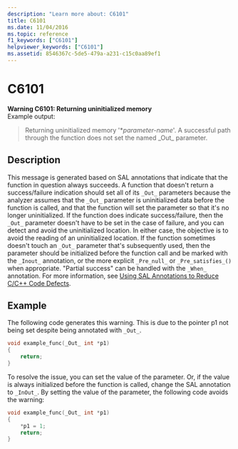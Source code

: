 ```yaml
---
description: "Learn more about: C6101"
title: C6101
ms.date: 11/04/2016
ms.topic: reference
f1_keywords: ["C6101"]
helpviewer_keywords: ["C6101"]
ms.assetid: 8546367c-5de5-479a-a231-c15c0aa89ef1
---
```

# C6101

**Warning C6101: Returning uninitialized memory**\
Example output:
> Returning uninitialized memory '\**parameter-name*'. A successful path through the function does not set the named \_Out\_ parameter.

## Description

This message is generated based on SAL annotations that indicate that the function in question always succeeds. A function that doesn't return a success/failure indication should set all of its `_Out_` parameters because the analyzer assumes that the `_Out_` parameter is uninitialized data before the function is called, and that the function will set the parameter so that it's no longer uninitialized. If the function does indicate success/failure, then the `_Out_` parameter doesn't have to be set in the case of failure, and you can detect and avoid the uninitialized location. In either case, the objective is to avoid the reading of an uninitialized location. If the function sometimes doesn't touch an `_Out_` parameter that's subsequently used, then the parameter should be initialized before the function call and be marked with the `_Inout_` annotation, or the more explicit `_Pre_null_` or `_Pre_satisfies_()` when appropriate. "Partial success" can be handled with the `_When_` annotation. For more information, see [Using SAL Annotations to Reduce C/C++ Code Defects](../code-quality/using-sal-annotations-to-reduce-c-cpp-code-defects.md).

## Example

The following code generates this warning. This is due to the pointer p1 not being set despite being annotated with ```_Out_```.

```cpp
void example_func(_Out_ int *p1)
{
    return;
}
```

To resolve the issue, you can set the value of the parameter. Or, if the value is always initialized before the function is called, change the SAL annotation to `_InOut_`. By setting the value of the parameter, the following code avoids the warning:

```cpp
void example_func(_Out_ int *p1)
{
    *p1 = 1;
    return;
}
```
